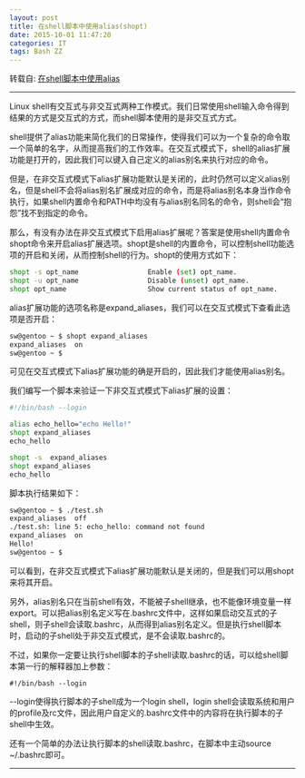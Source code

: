 ```yaml
---
layout: post
title: 在shell脚本中使用alias(shopt)
date: 2015-10-01 11:47:20
categories: IT
tags: Bash ZZ
---
```


转载自: [在shell脚本中使用alias](http://www.cnblogs.com/qcly/p/3219780.html)

------

Linux shell有交互式与非交互式两种工作模式。我们日常使用shell输入命令得到结果的方式是交互式的方式，而shell脚本使用的是非交互式方式。 

 
shell提供了alias功能来简化我们的日常操作，使得我们可以为一个复杂的命令取一个简单的名字，从而提高我们的工作效率。在交互式模式下，shell的alias扩展功能是打开的，因此我们可以键入自己定义的alias别名来执行对应的命令。
 
但是，在非交互式模式下alias扩展功能默认是关闭的，此时仍然可以定义alias别名，但是shell不会将alias别名扩展成对应的命令，而是将alias别名本身当作命令执行，如果shell内置命令和PATH中均没有与alias别名同名的命令，则shell会“抱怨”找不到指定的命令。
 
那么，有没有办法在非交互式模式下启用alias扩展呢？答案是使用shell内置命令shopt命令来开启alias扩展选项。shopt是shell的内置命令，可以控制shell功能选项的开启和关闭，从而控制shell的行为。shopt的使用方式如下：

~~~bash
shopt -s opt_name                 Enable (set) opt_name.
shopt -u opt_name                 Disable (unset) opt_name.
shopt opt_name                    Show current status of opt_name.
~~~

alias扩展功能的选项名称是expand_aliases，我们可以在交互式模式下查看此选项是否开启：
~~~bash
sw@gentoo ~ $ shopt expand_aliases
expand_aliases  on
sw@gentoo ~ $
~~~
可见在交互式模式下alias扩展功能的确是开启的，因此我们才能使用alias别名。
 
我们编写一个脚本来验证一下非交互式模式下alias扩展的设置：

~~~bash
#!/bin/bash --login

alias echo_hello="echo Hello!"
shopt expand_aliases   
echo_hello

shopt -s  expand_aliases  
shopt expand_aliases   
echo_hello
~~~

脚本执行结果如下：

~~~bash
sw@gentoo ~ $ ./test.sh 
expand_aliases  off
./test.sh: line 5: echo_hello: command not found
expand_aliases  on
Hello!
sw@gentoo ~ $
~~~
可以看到，在非交互式模式下alias扩展功能默认是关闭的，但是我们可以用shopt来将其开启。
 
另外，alias别名只在当前shell有效，不能被子shell继承，也不能像环境变量一样export。可以把alias别名定义写在.bashrc文件中，这样如果启动交互式的子shell，则子shell会读取.bashrc，从而得到alias别名定义。但是执行shell脚本时，启动的子shell处于非交互式模式，是不会读取.bashrc的。
 
不过，如果你一定要让执行shell脚本的子shell读取.bashrc的话，可以给shell脚本第一行的解释器加上参数：

`#!/bin/bash --login`  

--login使得执行脚本的子shell成为一个login shell，login shell会读取系统和用户的profile及rc文件，因此用户自定义的.bashrc文件中的内容将在执行脚本的子shell中生效。
 
还有一个简单的办法让执行脚本的shell读取.bashrc，在脚本中主动source ~/.bashrc即可。

------

